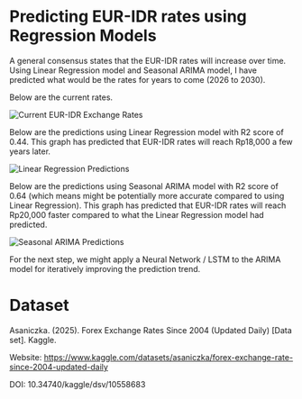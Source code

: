 # Predicting EUR-IDR rates using Regression Models
A general consensus states that the EUR-IDR rates will increase over time. Using Linear Regression model and Seasonal ARIMA model, I have predicted what would be the rates for years to come (2026 to 2030).

Below are the current rates.

![Current EUR-IDR Exchange Rates](https://github.com/rizkyfernanda/P1--Simple-Forex-Regression/blob/main/graphs/1-currentrates.png)

Below are the predictions using Linear Regression model with R2 score of 0.44. This graph has predicted that EUR-IDR rates will reach Rp18,000 a few years later.

![Linear Regression Predictions](https://github.com/rizkyfernanda/P1--Simple-Forex-Regression/blob/main/graphs/2-linear.png)

Below are the predictions using Seasonal ARIMA model with R2 score of 0.64 (which means might be potentially more accurate compared to using Linear Regression). This graph has predicted that EUR-IDR rates will reach Rp20,000 faster compared to what the Linear Regression model had predicted.

![Seasonal ARIMA Predictions](https://github.com/rizkyfernanda/P1--Simple-Forex-Regression/blob/main/graphs/3-arima.png)

For the next step, we might apply a Neural Network / LSTM to the ARIMA model for iteratively improving the prediction trend.

# Dataset

Asaniczka. (2025). Forex Exchange Rates Since 2004 (Updated Daily) [Data set]. Kaggle.

Website: https://www.kaggle.com/datasets/asaniczka/forex-exchange-rate-since-2004-updated-daily

DOI: 10.34740/kaggle/dsv/10558683
